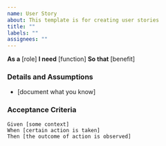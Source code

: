 ```yaml
---
name: User Story
about: This template is for creating user stories
title: ""
labels: ""
assignees: ""
---
```


**As a** [role]
**I need** [function]
**So that** [benefit]

### Details and Assumptions

- [document what you know]

### Acceptance Criteria

```gherkin
Given [some context]
When [certain action is taken]
Then [the outcome of action is observed]
```
